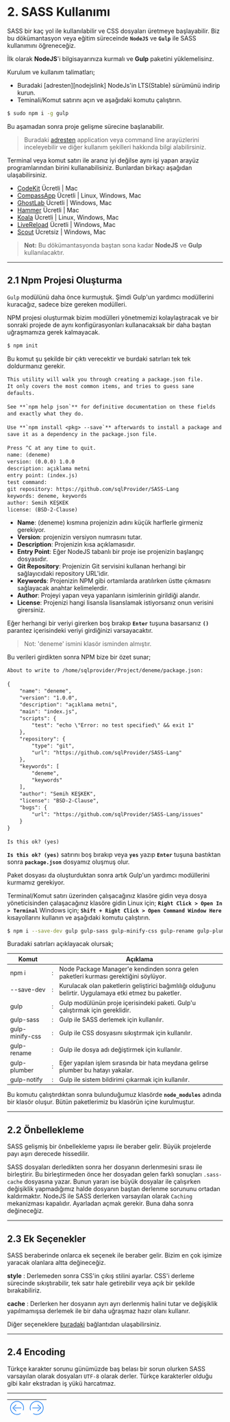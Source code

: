 # 2. SASS Kullanımı

SASS bir kaç yol ile kullanılabilir ve CSS dosyaları üretmeye başlayabilir.
Biz bu dökümantasyon veya eğitim süreceinde **`NodeJS`** ve **`Gulp`** ile SASS kullanımını öğreneceğiz.

İlk olarak **NodeJS**'i bilgisayarınıza kurmalı ve **Gulp** paketini yüklemelisinz.

Kurulum ve kullanım talimatları;

 * Buradaki [adresten][nodejslink] NodeJs'in LTS(Stable) sürümünü indirip kurun.
 * Teminali/Komut satırını açın ve aşağıdaki komutu çalıştırın.
```bash
$ sudo npm i -g gulp
```

Bu aşamadan sonra proje gelişme sürecine başlanabilir.


> Buradaki [adresten](http://sass-lang.com/install) application veya command line arayüzlerini inceleyebilir ve diğer kullanım şekilleri hakkında bilgi alabilirsiniz.

Terminal veya komut satırı ile aranız iyi değilse aynı işi yapan arayüz programlarından birini kullanabilisiniz. Bunlardan birkaçı aşağıdan ulaşabilirsiniz.

 * [CodeKit][CodeKitLink] Ücretli | Mac
 * [CompassApp][CompassAppLink] Ücretli | Linux, Windows, Mac
 * [GhostLab][GhostlabLink] Ücretli | Windows, Mac
 * [Hammer][HammerLink] Ücretli | Mac
 * [Koala][KoalaLink] Ücretli | Linux, Windows, Mac
 * [LiveReload][LiveReloadLink] Ücretli | Windows, Mac
 * [Scout][ScoutLink] Ücretsiz | Windows, Mac

> **Not:** Bu dökümantasyonda baştan sona kadar **NodeJS** ve **Gulp** kullanılacaktır.


[CodeKitLink]: http://incident57.com/codekit/
[CompassAppLink]: http://compass.kkbox.comhttp://incident57.com/codekit/
[GhostlabLink]: http://www.vanamco.com/ghostlab/
[HammerLink]: http://hammerformac.com
[KoalaLink]: http://hammerformac.com
[LiveReloadLink]: http://livereload.com
[ScoutLink]: http://mhs.github.io/scout-app/

---
## 2.1 Npm Projesi Oluşturma

`Gulp` modülünü daha önce kurmuştuk. Şimdi Gulp'un yardımcı modüllerini kuracağız, sadece bize gereken modülleri. 

NPM projesi oluşturmak bizim modülleri yönetmemizi kolaylaştıracak ve bir sonraki projede de aynı konfigürasyonları kullanacaksak bir daha baştan uğraşmamıza gerek kalmayacak.

```bash
$ npm init
```
Bu komut şu şekilde bir çıktı verecektir ve burdaki satırları tek tek doldurmanız gerekir.

	This utility will walk you through creating a package.json file.
	It only covers the most common items, and tries to guess sane defaults.

	See **`npm help json`** for definitive documentation on these fields
	and exactly what they do.

	Use **`npm install <pkg> --save`** afterwards to install a package and
	save it as a dependency in the package.json file.

	Press ^C at any time to quit.
	name: (deneme) 
	version: (0.0.0) 1.0.0
	description: açıklama metni
	entry point: (index.js) 
	test command: 
	git repository: https://github.com/sqlProvider/SASS-Lang
	keywords: deneme, keywords
	author: Semih KEŞKEK
	license: (BSD-2-Clause)
	
 * **Name**: (deneme) kısmına projenizin adını küçük harflerle girmeniz gerekiyor. 
 * **Version**: projenizin versiyon numrasını tutar.
 * **Description**: Projenizin kısa açıklamasıdır.
 * **Entry Point**: Eğer NodeJS tabanlı bir proje ise projenizin başlangıç dosyasıdır.
 * **Git Repository**: Projenizin Git servisini kullanan herhangi bir sağlayıcıdaki repository URL'idir.
 * **Keywords**: Projenizin NPM gibi ortamlarda aratılırken üstte çıkmasını sağlayacak anahtar kelimelerdir.
 * **Author**: Projeyi yapan veya yapanların isimlerinin girildiği alandır.
 * **License**: Projenizi hangi lisansla lisanslamak istiyorsanız onun verisini girersiniz.

Eğer herhangi bir veriyi girerken boş bırakıp **`Enter`** tuşuna basarsanız **`()`** parantez içerisindeki veriyi girdiğinizi varsayacaktır.
> Not: 'deneme' ismini klasör isminden almıştır.  
	
Bu verileri girdikten sonra NPM bize bir özet sunar;

	About to write to /home/sqlprovider/Project/deneme/package.json:

	{
		"name": "deneme",
		"version": "1.0.0",
		"description": "açıklama metni",
		"main": "index.js",
		"scripts": {
			"test": "echo \"Error: no test specified\" && exit 1"
		},
		"repository": {
			"type": "git",
			"url": "https://github.com/sqlProvider/SASS-Lang"
		},
		"keywords": [
			"deneme",
			"keywords"
		],
		"author": "Semih KEŞKEK",
		"license": "BSD-2-Clause",
		"bugs": {
			"url": "https://github.com/sqlProvider/SASS-Lang/issues"
		}
	}

	Is this ok? (yes) 

**`Is this ok? (yes)`** satırını boş bırakıp veya **`yes`** yazıp **`Enter`** tuşuna bastıktan sonra **`package.json`** dosyamız oluşmuş olur.

Paket dosyası da oluşturduktan sonra artık Gulp'un yardımcı modüllerini kurmamız gerekiyor.

Terminal/Komut satırı üzerinden çalışacağınız klasöre gidin veya dosya yöneticisinden çalaşacağınız klasöre gidin 
Linux için; **`Right Click > Open In > Terminal`** 
Windows için; **`Shift + Right Click > Open Command Window Here`** kısayollarını kullanın ve aşağıdaki komutu çalıştırın.

```bash
$ npm i --save-dev gulp gulp-sass gulp-minify-css gulp-rename gulp-plumber gulp-notify
```
Buradaki satırları açıklayacak olursak;

| Komut           |   | Açıklama                                                                                                 |
|-----------------|---|----------------------------------------------------------------------------------------------------------|
| npm i           | : | Node Package Manager'e kendinden sonra gelen paketleri kurması gerektiğini söylüyor.                     |
| --save-dev      | : | Kurulacak olan paketlerin geliştirici bağımlılığı olduğunu belirtir. Uygulamaya etki etmez bu paketler.  |
| gulp            | : | Gulp modülünün proje içerisindeki paketi. Gulp'u çalıştırmak için gereklidir.                            |
| gulp-sass       | : | Gulp ile SASS derlemek için kullanılır.                                                                  |
| gulp-minify-css | : | Gulp ile CSS dosyasını sıkıştırmak için kullanılır.                                                      |
| gulp-rename     | : | Gulp ile dosya adı değiştirmek için kullanılır.                                                          |
| gulp-plumber    | : | Eğer yapılan işlem sırasında bir hata meydana gelirse plumber bu hatayı yakalar.                         |
| gulp-notify     | : | Gulp ile sistem bildirimi çıkarmak için kullanılır.                                                      |

Bu komutu çalıştırdıktan sonra bulunduğumuz klasörde **`node_modules`** adında bir klasör oluşur. Bütün paketlerimiz bu klasörün içine kurulmuştur.

---
## 2.2 Önbellekleme
	
SASS gelişmiş bir önbellekleme yapısı ile beraber gelir. Büyük projelerde payı aşırı derecede hissedilir.

SASS dosyaları derledikten sonra her dosyanın derlenmesini sırası ile birleştirir. 
Bu birleştirmeden önce her dosyadan gelen farklı sonuçları `.sass-cache` dosyasına yazar. 
Bunun yararı ise büyük dosyalar ile çalışırken değişiklik yapmadığımız halde dosyanın baştan derlenme sorununu ortadan kaldırmaktır.
NodeJS ile SASS derlerken varsayılan olarak `Caching` mekanizması kapalıdır. Ayarladan açmak gerekir. Buna daha sonra değineceğiz. 

---
## 2.3 Ek Seçenekler

SASS beraberinde onlarca ek seçenek ile beraber gelir. Bizim en çok işimize yaracak olanlara altta değineceğiz. 

**style** : Derlemeden sonra CSS'in çıkış stilini ayarlar. CSS'i derleme sürecinde sıkıştırabilir, tek satır hale getirebilir veya açık bir şekilde bırakabiliriz.

**cache** : Derlerken her dosyanın ayrı ayrı derlenmiş halini tutar ve değişiklik yapılmamışsa derlemek ile bir daha uğraşmaz hazır olanı kullanır.

Diğer seçeneklere [buradaki][OptionsLink] bağlantıdan ulaşabilirsiniz.

---
## 2.4 Encoding

Türkçe karakter sorunu günümüzde baş belası bir sorun olurken SASS varsayılan olarak dosyaları `UTF-8` olarak derler. Türkçe karakterler olduğu gibi kalır ekstradan iş yükü harcatmaz.


---
| [![Back][back]](Syntax.md) | [![Next][next]](CSS.md) |
|-------|-----:|

[back]: https://raw.githubusercontent.com/sqlProvider/SASS-Lang/master/Resources/back.png
[next]: https://raw.githubusercontent.com/sqlProvider/SASS-Lang/master/Resources/next.png

[OptionsLink]:http://sass-lang.com/documentation/file.SASS_REFERENCE.html#options